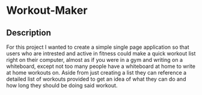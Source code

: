# Workout-Maker

## Description
   For this project I wanted to create a simple single page application so that users who are intrested and active in fitness could  make a quick workout list right on their computer, almost as if you were in a gym and writing on a whiteboard, except not too many people have a whiteboard at home to write at home workouts on. Aside from just creating a list they can reference a detailed list of workouts provided to get an idea of what they can do and how long they should be doing said workout. 

